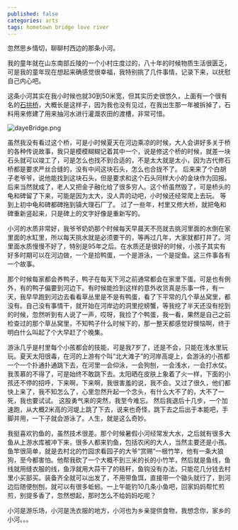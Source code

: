 ```yaml
---
published: false
categories: arts
tags: hometown bridge love river
---
```


忽然思乡情切，聊聊村西边的那条小河。

我的童年就在山东南部丘陵的一个小村庄度过的，八十年的时候物质生活很匮乏，可是我的童年现在想起来确感觉很幸福，我特别挑了几件事情，记录下来，以抚慰自己内心吧。

这条小河其实在我小时候也就30到50米宽，但其实历史很悠久，上面有一个很有名的[石拱桥](http://www.baike.com/wiki/%E5%A4%A7%E5%86%B6%E6%A1%A5)，大概长是这样子，因为我也没有见过，在我出生那一年被拆掉了，石料用来修建了用来抽河水进行灌溉农田的渡槽，非常可惜。

![dayeBridge.png]({{site.baseurl}}/images/dayeBridge.png)

虽然我没有看过这个桥，可是小时候夏天在河边乘凉的时候，大人会讲好多关于桥的各种传说故事，我只是模模糊糊记着其中一个，说是修这个桥的时候，就差一块石头就可以竣工了，可是怎么也找不到合适的，不是太大就是太小，因为古代修石桥都是要求严丝合缝的，没有中间这块石头，怎么也合拢不了。 后来来了个白胡子老爷爷，说他能找到这块石头，但是要求和这个石头同样大小的金块作为回报。后来当然就成了，老人又把金子融化给了很多穷人。这个桥虽然毁了，可是桥头的龟和碑留了下来，可能是因为太大，没人弄的动吧，小时候还经常爬上去玩。 等到上初中龟和碑都碑拖到镇大理石厂了。 过了一些年，村里又修大桥，就把龟和碑重新竖起来，只是碑上的文字好像是重新写的。

小河的水质非常好，我爷爷奶奶那个时候每天早晨天不亮就去挑河里面的水倒在家里面的水缸里，所以每天挑水就是必须要干的，等再过几年，大家就都打井了。河里面水质慢慢不好了，特别是95年之后。在水质还是很好的时候，小孩子其实有好多时期可以在河边做，一个是拾鸭蛋，一个是游泳，一个是捉鱼。这三件事各有一个故事。

那个时候每家都会养鸭子，鸭子在每天下河之前通常都会在家里下蛋。可是也有例外，有的鸭子偏要到河边下。有时候能捡到这样的意外收货真是乐事一件，有一天，我早早跑到河边去看看草丛里是不是有鸭蛋，看了下平常的几个草丛窝里，都没有。自己没有事情干，就开始在河岸边的洞里挖螃蟹，等我挖了半天还没有挖到的时候，忽然听到有人说了一声，哎呀，我捡了个鸭蛋，我一看，果然是自己之前检查过的那个草丛窝里，不知鸭子什么时候下的，那一整天都感觉好懊恼啊，终于明白什么叫起了个大早赶了个晚集。

游泳几乎是村里每个小孩都会的技能，可是我7岁了，还是不会，只能在浅水里玩玩。夏天太阳很毒，在河的上游有个叫“北大滩子”的河岸高堤上，会游泳的小孩都一个一个扑通扑通跳下去，在河里一会仰泳，一会狗刨，一会浅水，一会打水仗。我羡慕的不得了，可是始终不敢跳下去。太阳晒在皮肤上象着了火一样，下面的小孩还不停的招呼，下来啊，下来啊，我很害羞的说，我不会。又过了很久，他们都快上来了，我不知怎么了，心里忽然升起一个念头，有什么大不了的，大不了一死，我也要试试。 这股勇气来的突然，我至今难忘。 然后我退后十几步，一个加速跑，从大概2米高的河堤上跳了下去，说来也奇怪，跳下去之后出于本能吧，手脚并用，一下子就会游泳了。人生，就是这么奇妙。

我挺喜欢钓鱼的，虽然技术很差。那个时候暑假小河经常发大水，之后就有很多大鱼从上游水库被冲下来，很多人都来钓鱼，包括农闲的大人，当然主要还是小孩。 鱼竿很简单，就是去村北的竹园求看园子的大爷“赏赐”一根竹竿，他有一条大狼狗，至今都害怕。他帮我砍了一个大概不到三米的长的小竹竿，然后就是鱼线，鱼线就用缝衣服的线，鱼浮就用大蒜干了的秸秆，鱼钩没有办法，只能花几分钱去村里小买部买。装备齐全就可以出发了，不用带鱼饵，直接带一个锄头就行了，到河边后随便刨刨，就可以有很多蚯蚓。一上午能钓10几条小鱼吧，回家妈妈帮忙煎煎，别提多香了，忽然想起，那时怎么不给妈妈吃呢？ 

小河是游乐场，小河是洗衣服的地方，小河也为乡亲提供食物，我想念你，家乡的小河。。。
